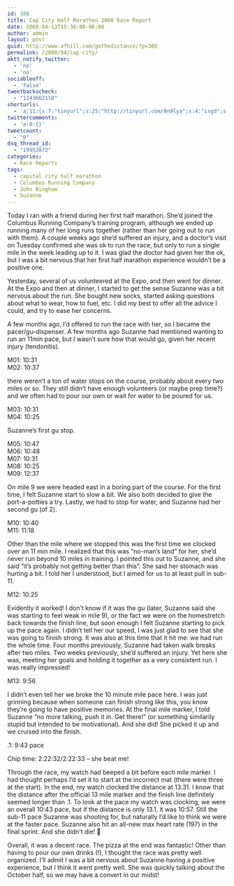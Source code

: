 ```yaml
---
id: 388
title: Cap City Half Marathon 2008 Race Report
date: 2008-04-13T15:38:00-06:00
author: admin
layout: post
guid: http://www.afhill.com/gothedistance/?p=388
permalink: /2008/04/cap-city/
aktt_notify_twitter:
  - 'no'
  - 'no'
sociableoff:
  - 'false'
tweetbackscheck:
  - "1243662118"
shorturls:
  - 'a:11:{s:7:"tinyurl";s:25:"http://tinyurl.com/8n9lya";s:4:"isgd";s:17:"http://is.gd/fB52";s:5:"bitly";s:18:"http://bit.ly/NoQ7";s:5:"snipr";s:22:"http://snipr.com/9w3ra";s:5:"snurl";s:22:"http://snurl.com/9w3ra";s:7:"snipurl";s:24:"http://snipurl.com/9w3ra";s:4:"trim";s:17:"http://tr.im/55n7";s:5:"adjix";s:207:"(10 Jan 2008 temporary restriction: API requires valid partnerID or partnerEmail key in request. Contact us if this affects you.) Invalid Adjix request. API documentation @ http://web.adjix.com/AdjixAPI.html";s:4:"advu";s:203:"(10 Jan 2008 temporary restriction: API requires valid partnerID or partnerEmail key in request. Contact us if this affects you.) Invalid Adjix request. API documentation @ http://web.ad.vu/AdjixAPI.html";s:4:"zima";s:17:"http://zi.ma/6f3b";s:9:"permalink";s:53:"http://www.afhill.com/gothedistance/2008/04/cap-city/";}'
twittercomments:
  - 'a:0:{}'
tweetcount:
  - "0"
dsq_thread_id:
  - "19952872"
categories:
  - Race Reports
tags:
  - capital city half marathon
  - Columbus Running Company
  - John Bingham
  - Suzanne
---
```

Today I ran with a friend during her first half marathon. She&#8217;d joined the Columbus Running Company&#8217;s training program, although we ended up running many of her long runs together (rather than her going out to run with them). A couple weeks ago she&#8217;d suffered an injury, and a doctor&#8217;s visit on Tuesday confirmed she was ok to run the race, but only to run a single mile in the week leading up to it. I was glad the doctor had given her the ok, but I was a bit nervous that her first half marathon experience wouldn&#8217;t be a positive one. 

Yesterday, several of us volunteered at the Expo, and then went for dinner. At the Expo and then at dinner, I started to get the sense Suzanne was a bit nervous about the run. She bought new socks, started asking questions about what to wear, how to fuel, etc. I did my best to offer all the advice I could, and try to ease her concerns. 

A few months ago, I&#8217;d offered to run the race with her, so I became the pacer/gu-dispenser. A few months ago Suzanne had mentioned wanting to run an 11min pace, but I wasn&#8217;t sure how that would go, given her recent injury (tendonitis). 

M01: 10:31  
M02: 10:37

there weren&#8217;t a ton of water stops on the course, probably about every two miles or so. They still didn&#8217;t have enough volunteers (or maybe prep time?) and we often had to pour our own or wait for water to be poured for us. 

M03: 10:31  
M04: 10:25 

Suzanne&#8217;s first gu stop. 

M05: 10:47  
M06: 10:48  
M07: 10:31  
M08: 10:25  
M09: 12:37

On mile 9 we were headed east in a boring part of the course. For the first time, I felt Suzanne start to slow a bit. We also both decided to give the port-a-potties a try. Lastly, we had to stop for water, and Suzanne had her second gu (of 2).

M10: 10:40  
M11: 11:18

Other than the mile where we stopped this was the first time we clocked over an 11 min mile. I realized that this was &#8220;no-man&#8217;s land&#8221; for her, she&#8217;d never run beyond 10 miles in training. I pointed this out to Suzanne, and she said &#8220;it&#8217;s probably not getting better than this&#8221;. She said her stomach was hurting a bit. I told her I understood, but I aimed for us to at least pull in sub-11. 

M12: 10:25

Evidently it worked! I don&#8217;t know if it was the gu (later, Suzanne said she was starting to feel weak in mile 9), or the fact we were on the homestretch back towards the finish line, but soon enough I felt Suzanne starting to pick up the pace again. I didn&#8217;t tell her our speed, I was just glad to see that she was going to finish strong. It was also at this time that it hit me: we had run the whole time. Four months previously, Suzanne had taken walk breaks after two miles. Two weeks previously, she&#8217;d suffered an injury. Yet here she was, meeting her goals and holding it together as a very consistent run. I was really impressed!

M13: 9:56

I didn&#8217;t even tell her we broke the 10 minute mile pace here. I was just grinning because when someone can finish strong like this, you know they&#8217;re going to have positive memories. At the final mile marker, I told Suzanne &#8220;no more talking, push it in. Get there!&#8221; (or something similarily stupid but intended to be motivational). And she did! She picked it up and we cruised into the finish. 

.1: 9:43 pace

Chip time: 2:22:32/2:22:33 &#8211; she beat me!

Through the race, my watch had beeped a bit before each mile marker. I had thought perhaps I&#8217;d set it to start at the incorrect mat (there were three at the start). In the end, my watch clocked the distance at 13.31. I know that the distance after the official 13 mile marker and the finish line definitely seemed longer than .1. To look at the pace my watch was clocking, we were an overall 10:43 pace, but if the distance is only 13.1, it was 10:57. Still the sub-11 pace Suzanne was shooting for, but naturally I&#8217;d like to think we were at the faster pace. Suzanne also hit an all-new max heart rate (197) in the final sprint. And she didn&#8217;t die! 🙂

Overall, it was a decent race. The pizza at the end was fantastic! Other than having to pour our own drinks (!), I thought the race was pretty well organized. I&#8217;ll admit I was a bit nervous about Suzanne having a positive experience, but I think it went pretty well. She was quickly talking about the October half, so we may have a convert in our midst!
